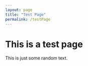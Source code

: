 ```yaml
---
layout: page
title: "Test Page"
permalink: /testPage
---
```


# This is a test page

This is just some random text.